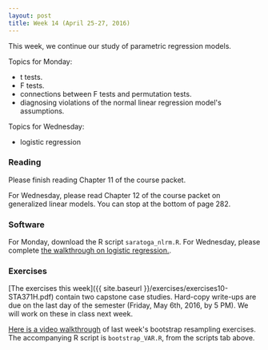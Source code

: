```yaml
---
layout: post
title: Week 14 (April 25-27, 2016)
---
```


This week, we continue our study of parametric regression models.  

Topics for Monday:   
- t tests.  
- F tests.  
- connections between F tests and permutation tests.  
- diagnosing violations of the normal linear regression model's assumptions.  

Topics for Wednesday:  
- logistic regression     


### Reading

Please finish reading Chapter 11 of the course packet.

For Wednesday, please read Chapter 12 of the course packet on generalized linear models.  You can stop at the bottom of page 282.  

### Software

For Monday, download the R script `saratoga_nlrm.R`.  For Wednesday, please complete [the walkthrough on logistic regression.](http://jgscott.github.io/teaching/r/bballbets/bballbets.html).  


### Exercises

[The exercises this week]({{ site.baseurl }}/exercises/exercises10-STA371H.pdf) contain two capstone case studies.  Hard-copy write-ups are due on the last day of the semester (Friday, May 6th, 2016, by 5 PM).  We will work on these in class next week.  

[Here is a video walkthrough](https://youtu.be/FfRvUEXCsvQ) of last week's bootstrap resampling exercises.  The accompanying R script is `bootstrap_VAR.R`, from the scripts tab above.

